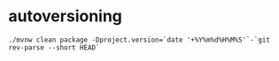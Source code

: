 # autoversioning

```
./mvnw clean package -Dproject.version=`date '+%Y%m%d%H%M%S'`-`git rev-parse --short HEAD`
```